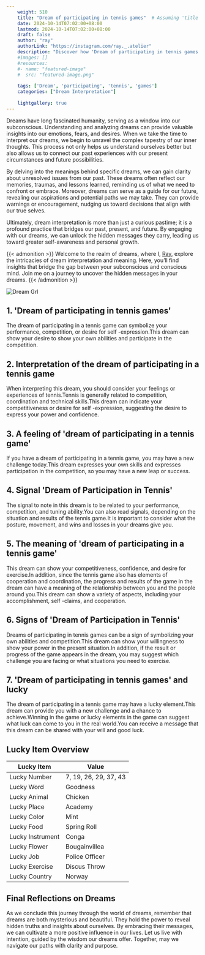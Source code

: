 ```yaml
---
    weight: 510
    title: "Dream of participating in tennis games"  # Assuming 'title' column exists
    date: 2024-10-14T07:02:00+08:00
    lastmod: 2024-10-14T07:02:00+08:00
    draft: false
    author: "ray"
    authorLink: "https://instagram.com/ray._.atelier"
    description: "Discover how 'Dream of participating in tennis games' can interpret your future and uncover its significant meanings in your life."
    #images: []
    #resources:
    #- name: "featured-image"
    #  src: "featured-image.png"
    
    tags: ['Dream', 'participating', 'tennis', 'games']
    categories: ["Dream Interpretation"]
    
    lightgallery: true
---
```

    
Dreams have long fascinated humanity, serving as a window into our subconscious. Understanding and analyzing dreams can provide valuable insights into our emotions, fears, and desires. When we take the time to interpret our dreams, we begin to unravel the complex tapestry of our inner thoughts. This process not only helps us understand ourselves better but also allows us to connect our past experiences with our present circumstances and future possibilities.

By delving into the meanings behind specific dreams, we can gain clarity about unresolved issues from our past. These dreams often reflect our memories, traumas, and lessons learned, reminding us of what we need to confront or embrace. Moreover, dreams can serve as a guide for our future, revealing our aspirations and potential paths we may take. They can provide warnings or encouragement, nudging us toward decisions that align with our true selves.

Ultimately, dream interpretation is more than just a curious pastime; it is a profound practice that bridges our past, present, and future. By engaging with our dreams, we can unlock the hidden messages they carry, leading us toward greater self-awareness and personal growth.

{{< admonition >}}
Welcome to the realm of dreams, where I, [Ray](https://instagram.com/ray._.atelier), explore the intricacies of dream interpretation and meaning. Here, you’ll find insights that bridge the gap between your subconscious and conscious mind. Join me on a journey to uncover the hidden messages in your dreams.
{{< /admonition >}}

![Dream Grl](https://cdn.pixabay.com/photo/2017/11/02/03/35/gothic-2910057_1280.jpg "Dream Grl")

## 1. 'Dream of participating in tennis games'
The dream of participating in a tennis game can symbolize your performance, competition, or desire for self -expression.This dream can show your desire to show your own abilities and participate in the competition.

## 2. Interpretation of the dream of participating in a tennis game
When interpreting this dream, you should consider your feelings or experiences of tennis.Tennis is generally related to competition, coordination and technical skills.This dream can indicate your competitiveness or desire for self -expression, suggesting the desire to express your power and confidence.

## 3. A feeling of 'dream of participating in a tennis game'
If you have a dream of participating in a tennis game, you may have a new challenge today.This dream expresses your own skills and expresses participation in the competition, so you may have a new leap or success.

## 4. Signal 'Dream of Participation in Tennis'
The signal to note in this dream is to be related to your performance, competition, and tuning ability.You can also read signals, depending on the situation and results of the tennis game.It is important to consider what the posture, movement, and wins and losses in your dreams give you.

## 5. The meaning of 'dream of participating in a tennis game'
This dream can show your competitiveness, confidence, and desire for exercise.In addition, since the tennis game also has elements of cooperation and coordination, the progress and results of the game in the dream can have a meaning of the relationship between you and the people around you.This dream can show a variety of aspects, including your accomplishment, self -claims, and cooperation.

## 6. Signs of 'Dream of Participation in Tennis'
Dreams of participating in tennis games can be a sign of symbolizing your own abilities and competition.This dream can show your willingness to show your power in the present situation.In addition, if the result or progress of the game appears in the dream, you may suggest which challenge you are facing or what situations you need to exercise.

## 7. 'Dream of participating in tennis games' and lucky
The dream of participating in a tennis game may have a lucky element.This dream can provide you with a new challenge and a chance to achieve.Winning in the game or lucky elements in the game can suggest what luck can come to you in the real world.You can receive a message that this dream can be shared with your will and good luck.

## Lucky Item Overview
| Lucky Item          | Value              |
|---------------|--------------------|
| Lucky Number        | 7, 19, 26, 29, 37, 43  |
| Lucky Word          | Goodness |
| Lucky Animal        | Chicken |
| Lucky Place         | Academy     |
| Lucky Color         | Mint     |
| Lucky Food          | Spring Roll      |
| Lucky Instrument    | Conga |
| Lucky Flower        | Bougainvillea    |
| Lucky Job           | Police Officer       |
| Lucky Exercise      | Discus Throw  |
| Lucky Country       | Norway    |


##  Final Reflections on Dreams

As we conclude this journey through the world of dreams, remember that dreams are both mysterious and beautiful. They hold the power to reveal hidden truths and insights about ourselves. By embracing their messages, we can cultivate a more positive influence in our lives. Let us live with intention, guided by the wisdom our dreams offer. Together, may we navigate our paths with clarity and purpose.
